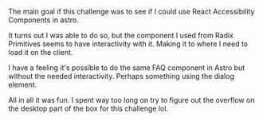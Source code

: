 The main goal if this challenge was to see if I could use React Accessibility Components in astro.

It turns out I was able to do so, but the component I used from Radix Primitives seems to have interactivity with it. Making it to where I need to load it on the client.

I have a feeling it's possible to do the same FAQ component in Astro but without the needed interactivity. Perhaps something using the dialog element.

All in all it was fun. I spent way too long on try to figure out the overflow on the desktop part of the box for this challenge lol.
